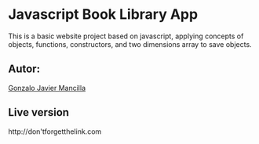 # Javascript Book Library App

This is a basic website project based on javascript, applying concepts of objects, functions, constructors, and two dimensions array to save objects.

## Autor:
<a href="https://github.com/gonjavi/">Gonzalo Javier Mancilla</a>

## Live version
http://don'tforgetthelink.com

